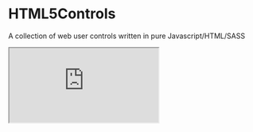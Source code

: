 # HTML5Controls
A collection of web user controls written in pure Javascript/HTML/SASS

<iframe src="http://www.w3schools.com"></iframe>
